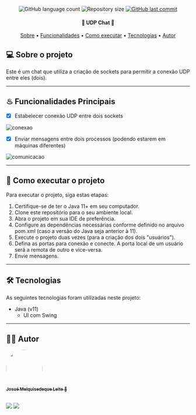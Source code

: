 <p align="center">
  <img alt="GitHub language count" src="https://img.shields.io/github/languages/count/josuemleite/udp-chat?color=%2304D361">

  <img alt="Repository size" src="https://img.shields.io/github/repo-size/josuemleite/udp-chat">

  <a href="https://github.com/josuemleite/forumhub/commits/main">
    <img alt="GitHub last commit" src="https://img.shields.io/github/last-commit/josuemleite/udp-chat">
  </a>
</p>

<h4 align="center"> 
	📓 UDP Chat 📓
</h4>

<p align="center">
 <a href="#-sobre-o-projeto">Sobre</a> •
 <a href="#-funcionalidades-principais">Funcionalidades</a> •
 <a href="#-como-executar-o-projeto">Como executar</a> • 
 <a href="#-tecnologias">Tecnologias</a> • 
 <a href="#-autor">Autor</a> 
</p>

## 💻 Sobre o projeto

Este é um chat que utiliza a criação de sockets para permitir a conexão UDP entre eles (dois).

---

## ♨ Funcionalidades Principais

- [x] Estabelecer conexão UDP entre dois sockets

![conexao](https://github.com/user-attachments/assets/30be7626-9875-4e41-b89c-b31fc3ac1105)

- [x] Enviar mensagens entre dois processos (podendo estarem em máquinas diferentes)

![comunicacao](https://github.com/user-attachments/assets/1775cf2e-498c-4066-95b0-0b8986a551af)

---

## 🚀 Como executar o projeto

Para executar o projeto, siga estas etapas:

1. Certifique-se de ter o Java 11+ em seu computador.
2. Clone este repositório para o seu ambiente local.
3. Abra o projeto em sua IDE de preferência.
4. Configure as dependências necessárias conforme definido no arquivo pom.xml (caso a versão do Java seja anterior à 11).
5. Execute o projeto duas vezes (para a criação dos dois "usuários").
6. Defina as portas para conexão e conecte. A porta local de um usuário será a remota de outro e vice-versa.
7. Envie mensagens.

---

## 🛠 Tecnologias

As seguintes tecnologias foram utilizadas neste projeto:

- Java (v11)
    - UI com Swing

---

## 👨‍💻 Autor

<a href="https://github.com/josuemleite/" target="_blank">
    <img style="border-radius: 50%;" src="https://avatars.githubusercontent.com/u/84863364?v=4" width="100px;" alt=""/>
    <br />
    <sub><b>Josué Melquisedeque Leite</b> 🚀</sub>
</a>

<br />
<br />

<a href="mailto:josuemelquileite@gmail.com"><img src="https://img.shields.io/badge/-Gmail-%23333?style=for-the-badge&logo=gmail&logoColor=white" target="_blank"></a>
<a href="https://www.linkedin.com/in/josuemleite/" target="_blank"><img src="https://img.shields.io/badge/-LinkedIn-%230077B5?style=for-the-badge&logo=linkedin&logoColor=white" target="_blank"></a>
